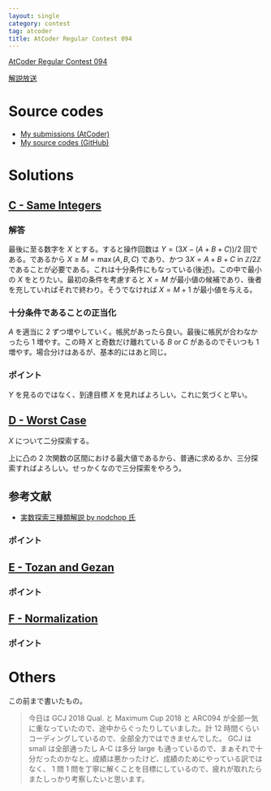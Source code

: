 ```yaml
---
layout: single
category: contest
tag: atcoder
title: AtCoder Regular Contest 094
---
```


[AtCoder Regular Contest 094](https://atcoder.jp/contests/arc094)

[解説放送](https://youtu.be/HDRfgn_UXLE)

# Source codes

- [My submissions (AtCoder)](https://atcoder.jp/contests/arc094/submissions?f.User=kazunetakahashi)
- [My source codes (GitHub)](https://github.com/kazunetakahashi/atcoder/tree/master/2018/0407_ARC094)

# Solutions

## [C - Same Integers](https://atcoder.jp/contests/arc094/tasks/arc094_a)

### 解答

最後に至る数字を $X$ とする。すると操作回数は $Y = (3X - (A+B+C)) / 2$ 回である。であるから $X \geq M = \max(A, B, C)$ であり、かつ $3X = A + B + C$ in $\mathbb{Z}/2\mathbb{Z}$ であることが必要である。これは十分条件にもなっている(後述)。この中で最小の $X$ をとりたい。最初の条件を考慮すると $X = M$ が最小値の候補であり、後者を充していればそれで終わり。そうでなければ $X = M + 1$ が最小値を与える。

### 十分条件であることの正当化

$A$ を適当に 2 ずつ増やしていく。帳尻があったら良い。最後に帳尻が合わなかったら 1 増やす。この時 $X$ と奇数だけ離れている $B$ or $C$ があるのでそいつも 1 増やす。場合分けはあるが、基本的にはあと同じ。

### ポイント

$Y$ を見るのではなく、到達目標 $X$ を見ればよろしい。これに気づくと早い。

## [D - Worst Case](https://atcoder.jp/contests/arc094/tasks/arc094_b)

$X$ について二分探索する。

上に凸の 2 次関数の区間における最大値であるから、普通に求めるか、三分探索すればよろしい。せっかくなので三分探索をやろう。

## 参考文献

- [実数探索三種類解説 by nodchop 氏](http://d.hatena.ne.jp/nodchip/20090303/1236058357)

### ポイント



## [E - Tozan and Gezan](https://atcoder.jp/contests/arc094/tasks/arc094_c)



### ポイント



## [F - Normalization](https://atcoder.jp/contests/arc094/tasks/arc094_d)



### ポイント



# Others

この前まで書いたもの。

> 今日は GCJ 2018 Qual. と Maximum Cup 2018 と ARC094 が全部一気に重なっていたので、途中からぐったりしていました。計 12 時間くらいコーディングしているので、全部全力ではできませんでした。 GCJ は small は全部通ったし A-C は多分 large も通っているので、まぁそれで十分だったのかなと。成績は悪かったけど、成績のためにやっている訳ではなく、 1 問 1 問を丁寧に解くことを目標にしているので、疲れが取れたらまたしっかり考察したいと思います。
